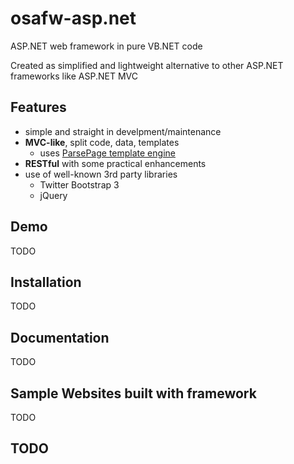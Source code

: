 # osafw-asp.net
ASP.NET web framework in pure VB.NET code

Created as simplified and lightweight alternative to other ASP.NET frameworks like ASP.NET MVC

## Features

- simple and straight in develpment/maintenance
- **MVC-like**, split code, data, templates
  - uses [ParsePage template engine](https://github.com/osalabs/parsepage)
- **RESTful** with some practical enhancements
- use of well-known 3rd party libraries
  - Twitter Bootstrap 3
  - jQuery

## Demo

TODO

## Installation

TODO

## Documentation

TODO

## Sample Websites built with framework

TODO

## TODO
